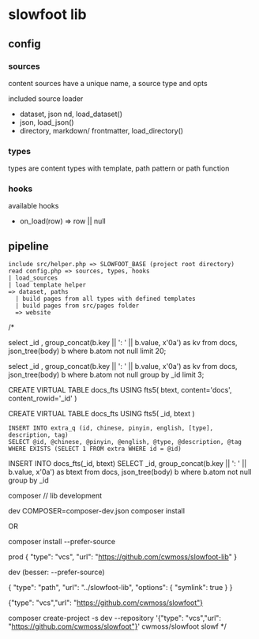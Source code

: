 # slowfoot lib

## config

### sources

content sources have a unique name, a source type and opts

included source loader
* dataset, json nd, load_dataset()
* json, load_json()
* directory, markdown/ frontmatter, load_directory()

### types

types are content types with template, path pattern or path function

### hooks

available hooks
* on_load(row) => row || null

## pipeline

    include src/helper.php => SLOWFOOT_BASE (project root directory)
    read config.php => sources, types, hooks
    | load_sources
    | load template helper
    => dataset, paths
      | build pages from all types with defined templates
      | build pages from src/pages folder
      => website


/*

select _id , group_concat(b.key || ': ' ||  b.value, x'0a') as kv from docs, json_tree(body) b where b.atom not null limit 20;

select _id , group_concat(b.key || ': ' ||  b.value, x'0a') as kv from docs, json_tree(body) b where b.atom not null group by _id limit 3;


CREATE VIRTUAL TABLE docs_fts USING fts5(
    btext, 
    content='docs', 
    content_rowid='_id' 
)

CREATE VIRTUAL TABLE docs_fts USING fts5(
    _id,
    btext
)

    INSERT INTO extra_q (id, chinese, pinyin, english, [type], description, tag)
    SELECT @id, @chinese, @pinyin, @english, @type, @description, @tag
    WHERE EXISTS (SELECT 1 FROM extra WHERE id = @id)

INSERT INTO docs_fts(_id, btext) 
SELECT _id, group_concat(b.key || ': ' ||  b.value, x'0a') as btext from docs, json_tree(body) b where b.atom not null group by _id

composer // lib development

dev
COMPOSER=composer-dev.json composer install

OR 

composer install --prefer-source

prod
{
    "type": "vcs",
    "url": "https://github.com/cwmoss/slowfoot-lib"
}

dev (besser: --prefer-source)

{
    "type": "path",
    "url": "../slowfoot-lib",
    "options": {
        "symlink": true
        }
}

{"type": "vcs","url": "https://github.com/cwmoss/slowfoot"}

composer create-project -s dev --repository '{"type": "vcs","url": "https://github.com/cwmoss/slowfoot"}' cwmoss/slowfoot slowf
*/